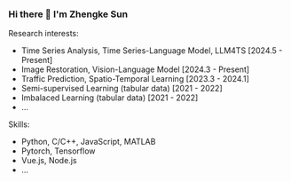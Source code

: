 ### Hi there 👋 I'm Zhengke Sun

<!--
<a href="https://github.com/zachysun">
 <img align="center" src="https://github-readme-stats.vercel.app/api?username=zachysun&show_icons=truet&include_all_commits=True&hide=contribs" alt="zachysun's github stats" />
 </a>
-->

Research interests:

- Time Series Analysis, Time Series-Language Model, LLM4TS [2024.5 - Present]
- Image Restoration, Vision-Language Model [2024.3 - Present]
- Traffic Prediction, Spatio-Temporal Learning [2023.3 - 2024.1]
- Semi-supervised Learning (tabular data) [2021 - 2022]
- Imbalaced Learning (tabular data) [2021 - 2022]
- ...

Skills:

- Python, C/C++, JavaScript, MATLAB
- Pytorch, Tensorflow
- Vue.js, Node.js
- ...
